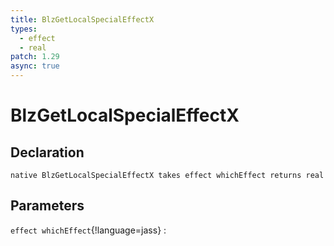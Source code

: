 ```yaml
---
title: BlzGetLocalSpecialEffectX
types:
  - effect
  - real
patch: 1.29
async: true
---
```


# BlzGetLocalSpecialEffectX

## Declaration

```jass
native BlzGetLocalSpecialEffectX takes effect whichEffect returns real
```

## Parameters
`effect whichEffect`{!language=jass}
: 
